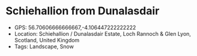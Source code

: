 # Schiehallion from Dunalasdair

- GPS: 56.70606666666667,-4.106447222222222
- Location: Schiehallion / Dunalasdair Estate, Loch Rannoch & Glen Lyon, Scotland, United Kingdom
- Tags: Landscape, Snow
